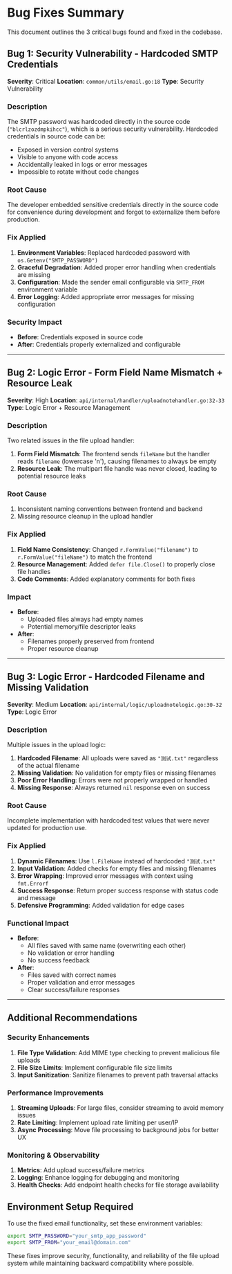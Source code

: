 # Bug Fixes Summary

This document outlines the 3 critical bugs found and fixed in the codebase.

## Bug 1: Security Vulnerability - Hardcoded SMTP Credentials

**Severity**: Critical
**Location**: `common/utils/email.go:18`
**Type**: Security Vulnerability

### Description
The SMTP password was hardcoded directly in the source code (`"blcrlzozdmpkihcc"`), which is a serious security vulnerability. Hardcoded credentials in source code can be:
- Exposed in version control systems
- Visible to anyone with code access
- Accidentally leaked in logs or error messages
- Impossible to rotate without code changes

### Root Cause
The developer embedded sensitive credentials directly in the source code for convenience during development and forgot to externalize them before production.

### Fix Applied
1. **Environment Variables**: Replaced hardcoded password with `os.Getenv("SMTP_PASSWORD")`
2. **Graceful Degradation**: Added proper error handling when credentials are missing
3. **Configuration**: Made the sender email configurable via `SMTP_FROM` environment variable
4. **Error Logging**: Added appropriate error messages for missing configuration

### Security Impact
- **Before**: Credentials exposed in source code
- **After**: Credentials properly externalized and configurable

---

## Bug 2: Logic Error - Form Field Name Mismatch + Resource Leak

**Severity**: High
**Location**: `api/internal/handler/uploadnotehandler.go:32-33`
**Type**: Logic Error + Resource Management

### Description
Two related issues in the file upload handler:
1. **Form Field Mismatch**: The frontend sends `fileName` but the handler reads `filename` (lowercase 'n'), causing filenames to always be empty
2. **Resource Leak**: The multipart file handle was never closed, leading to potential resource leaks

### Root Cause
1. Inconsistent naming conventions between frontend and backend
2. Missing resource cleanup in the upload handler

### Fix Applied
1. **Field Name Consistency**: Changed `r.FormValue("filename")` to `r.FormValue("fileName")` to match the frontend
2. **Resource Management**: Added `defer file.Close()` to properly close file handles
3. **Code Comments**: Added explanatory comments for both fixes

### Impact
- **Before**: 
  - Uploaded files always had empty names
  - Potential memory/file descriptor leaks
- **After**: 
  - Filenames properly preserved from frontend
  - Proper resource cleanup

---

## Bug 3: Logic Error - Hardcoded Filename and Missing Validation

**Severity**: Medium
**Location**: `api/internal/logic/uploadnotelogic.go:30-32`
**Type**: Logic Error

### Description
Multiple issues in the upload logic:
1. **Hardcoded Filename**: All uploads were saved as `"测试.txt"` regardless of the actual filename
2. **Missing Validation**: No validation for empty files or missing filenames
3. **Poor Error Handling**: Errors were not properly wrapped or handled
4. **Missing Response**: Always returned `nil` response even on success

### Root Cause
Incomplete implementation with hardcoded test values that were never updated for production use.

### Fix Applied
1. **Dynamic Filenames**: Use `l.FileName` instead of hardcoded `"测试.txt"`
2. **Input Validation**: Added checks for empty files and missing filenames
3. **Error Wrapping**: Improved error messages with context using `fmt.Errorf`
4. **Success Response**: Return proper success response with status code and message
5. **Defensive Programming**: Added validation for edge cases

### Functional Impact
- **Before**: 
  - All files saved with same name (overwriting each other)
  - No validation or error handling
  - No success feedback
- **After**: 
  - Files saved with correct names
  - Proper validation and error messages
  - Clear success/failure responses

---

## Additional Recommendations

### Security Enhancements
1. **File Type Validation**: Add MIME type checking to prevent malicious file uploads
2. **File Size Limits**: Implement configurable file size limits
3. **Input Sanitization**: Sanitize filenames to prevent path traversal attacks

### Performance Improvements
1. **Streaming Uploads**: For large files, consider streaming to avoid memory issues
2. **Rate Limiting**: Implement upload rate limiting per user/IP
3. **Async Processing**: Move file processing to background jobs for better UX

### Monitoring & Observability
1. **Metrics**: Add upload success/failure metrics
2. **Logging**: Enhance logging for debugging and monitoring
3. **Health Checks**: Add endpoint health checks for file storage availability

## Environment Setup Required

To use the fixed email functionality, set these environment variables:

```bash
export SMTP_PASSWORD="your_smtp_app_password"
export SMTP_FROM="your_email@domain.com"
```

These fixes improve security, functionality, and reliability of the file upload system while maintaining backward compatibility where possible.